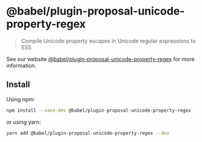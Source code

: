 # @babel/plugin-proposal-unicode-property-regex

> Compile Unicode property escapes in Unicode regular expressions to ES5.

See our
website [@babel/plugin-proposal-unicode-property-regex](https://babeljs.io/docs/en/babel-plugin-proposal-unicode-property-regex)
for more information.

## Install

Using npm:

```sh
npm install --save-dev @babel/plugin-proposal-unicode-property-regex
```

or using yarn:

```sh
yarn add @babel/plugin-proposal-unicode-property-regex --dev
```
